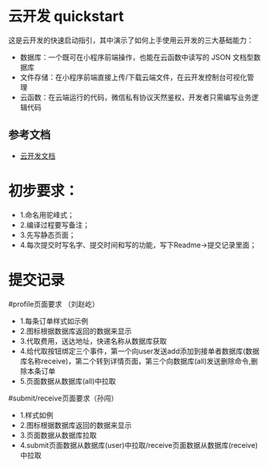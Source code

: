# 云开发 quickstart

这是云开发的快速启动指引，其中演示了如何上手使用云开发的三大基础能力：

- 数据库：一个既可在小程序前端操作，也能在云函数中读写的 JSON 文档型数据库
- 文件存储：在小程序前端直接上传/下载云端文件，在云开发控制台可视化管理
- 云函数：在云端运行的代码，微信私有协议天然鉴权，开发者只需编写业务逻辑代码

## 参考文档

- [云开发文档](https://developers.weixin.qq.com/miniprogram/dev/wxcloud/basis/getting-started.html)

# 初步要求：
- 1.命名用驼峰式；
- 2.编译过程要写备注；
- 3.先写静态页面；
- 4.每次提交时写名字、提交时间和写的功能，写下Readme->提交记录里面；
# 提交记录

#profile页面要求 （刘赵屹）
- 1.每条订单样式如示例
- 2.图标根据数据库返回的数据来显示
- 3.代取费用，送达地址，快递名称从数据库获取
- 4.给代取按钮绑定三个事件，第一个向user发送add添加到接单者数据库(数据库名称receive)，第二个转到详情页面，第三个向数据库(all)发送删除命令,删除本条订单
- 5.页面数据从数据库(all)中拉取

#submit/receive页面要求（孙闯）
- 1.样式如例
- 2.图标根据数据库返回的数据来显示
- 3.页面数据从数据库拉取
- 4.submit页面数据从数据库(user)中拉取/receive页面数据从数据库(receive)中拉取